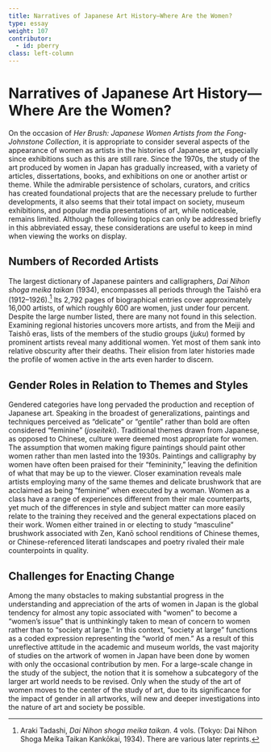 ```yaml
---
title: Narratives of Japanese Art History—Where Are the Women?
type: essay
weight: 107
contributor:
  - id: pberry
class: left-column
---
```


# Narratives of Japanese Art History—Where Are the Women?

On the occasion of *Her Brush: Japanese Women Artists from the Fong-Johnstone Collection*, it is appropriate to consider several aspects of the appearance of women as artists in the histories of Japanese art, especially since exhibitions such as this are still rare. Since the 1970s, the study of the art produced by women in Japan has gradually increased, with a variety of articles, dissertations, books, and exhibitions on one or another artist or theme. While the admirable persistence of scholars, curators, and critics has created foundational projects that are the necessary prelude to further developments, it also seems that their total impact on society, museum exhibitions, and popular media presentations of art, while noticeable, remains limited. Although the following topics can only be addressed briefly in this abbreviated essay, these considerations are useful to keep in mind when viewing the works on display.

## Numbers of Recorded Artists

The largest dictionary of Japanese painters and calligraphers, *Dai Nihon shoga meika taikan* (1934), encompasses all periods through the Taishō era (1912–1926).[^1] Its 2,792 pages of biographical entries cover approximately 16,000 artists, of which roughly 600 are women, just under four percent. Despite the large number listed, there are many not found in this selection. Examining regional histories uncovers more artists, and from the Meiji and Taishō eras, lists of the members of the studio groups (*juku*) formed by prominent artists reveal many additional women. Yet most of them sank into relative obscurity after their deaths. Their elision from later histories made the profile of women active in the arts even harder to discern.

## Gender Roles in Relation to Themes and Styles

Gendered categories have long pervaded the production and reception of Japanese art. Speaking in the broadest of generalizations, paintings and techniques perceived as “delicate” or “gentile” rather than bold are often considered “feminine” (*joseiteki*). Traditional themes drawn from Japanese, as opposed to Chinese, culture were deemed most appropriate for women. The assumption that women making figure paintings should paint other women rather than men lasted into the 1930s. Paintings and calligraphy by women have often been praised for their “femininity,” leaving the definition of what that may be up to the viewer. Closer examination reveals male artists employing many of the same themes and delicate brushwork that are acclaimed as being “feminine” when executed by a woman. Women as a class have a range of experiences different from their male counterparts, yet much of the differences in style and subject matter can more easily relate to the training they received and the general expectations placed on their work. Women either trained in or electing to study “masculine” brushwork associated with Zen, Kanō school renditions of Chinese themes, or Chinese-referenced literati landscapes and poetry rivaled their male counterpoints in quality.

## Challenges for Enacting Change

Among the many obstacles to making substantial progress in the understanding and appreciation of the arts of women in Japan is the global tendency for almost any topic associated with “women” to become a “women’s issue” that is unthinkingly taken to mean of concern to women rather than to “society at large.” In this context, “society at large” functions as a coded expression representing the “world of men.” As a result of this unreflective attitude in the academic and museum worlds, the vast majority of studies on the artwork of women in Japan have been done by women with only the occasional contribution by men. For a large-scale change in the study of the subject, the notion that it is somehow a subcategory of the larger art world needs to be revised. Only when the study of the art of women moves to the center of the study of art, due to its significance for the impact of gender in all artworks, will new and deeper investigations into the nature of art and society be possible.

[^1]: Araki Tadashi, *Dai Nihon shoga meika taikan*. 4 vols. (Tokyo: Dai Nihon Shoga Meika Taikan Kankōkai, 1934). There are various later reprints.